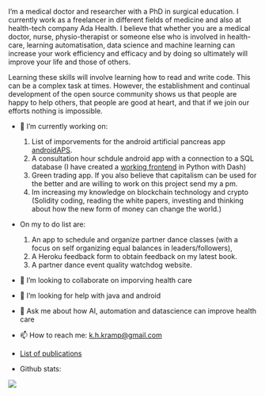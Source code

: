 I’m a medical doctor and researcher with a PhD in surgical education. I currently work as a freelancer in different fields of medicine and also at health-tech company Ada Health. I believe that whether you are a medical doctor, nurse, physio-therapist or someone else who is involved in health-care, learning automatisation, data science and machine learning can increase your work efficiency and efficacy and by doing so ultimately will improve your life and those of others. 

Learning these skills will involve learning how to read and write code. This can be a complex task at times. However, the establishment and continual development of the open source community shows us that people are happy to help others, that people are good at heart, and that if we join our efforts nothing is impossible. 

- 🔭 I’m currently working on:
  1) List of imporvements for the android artificial pancreas app [androidAPS](https://github.com/nightscout/AndroidAPS). 
  2) A consultation hour schdule android app with a connection to a SQL database (I have created a [working frontend](https://github.com/KelvinKramp/ConsultationSchedulingApp) in Python with Dash) 
  3) Green trading app. If you also believe that capitalism can be used for the better and are willing to work on this project send my a pm. 
  4) Im increasing my knowledge on blockchain technology and crypto (Solidity coding, reading the white papers, investing and thinking about how the new form of money can change the world.)   
- On my to do list are: 
  1) An app to schedule and organize partner dance classes (with a focus on self organizing equal balances in leaders/followers),
  2) A Heroku feedback form to obtain feedback on my latest book. 
  3) A partner dance event quality watchdog website.  

- 👯 I’m looking to collaborate on imporving health care
- 🤔 I’m looking for help with java and android
- 💬 Ask me about how AI, automation and datascience can improve health care
- 📫 How to reach me: k.h.kramp@gmail.com
- [List of publications](https://github.com/KelvinKramp/Publications) 
- Github stats: 
<img src="https://github-readme-stats.vercel.app/api?username=KelvinKramp&&show_icons=true&title_color=ffffff&icon_color=bb2acf&text_color=daf7dc&bg_color=151515">

